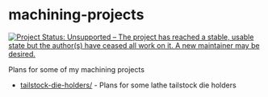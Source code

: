# machining-projects

[![Project Status: Unsupported – The project has reached a stable, usable state but the author(s) have ceased all work on it. A new maintainer may be desired.](https://www.repostatus.org/badges/latest/unsupported.svg)](https://www.repostatus.org/#unsupported)

Plans for some of my machining projects

* [tailstock-die-holders/](tailstock-die-holders/) - Plans for some lathe tailstock die holders
